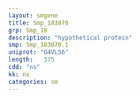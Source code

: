 ```yaml
---
layout: smgene
title: Smp_183070
grp: Smp_18
description: "hypothetical protein"
smp: Smp_183070.1
uniprot: "G4VLS6"
length:   375
cdd: "ns"
kk: ns
categories: sm
---
```

